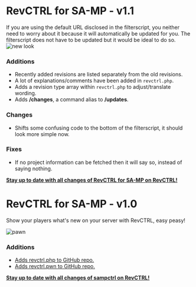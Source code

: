 **RevCTRL for SA-MP -** v1.1
==

If you are using the default URL disclosed in the filterscript, you neither need to worry about it because it will automatically be updated for you. The filterscript does not have to be updated but it would be ideal to do so. ![new look](https://i.imgur.com/d0Wbtq6.png "new look")

### Additions
* Recently added revisions are listed separately from the old revisions.
* A lot of explanations/comments have been added in `revctrl.php`.
* Adds a revision type array within `revctrl.php` to adjust/translate wording.
* Adds **/changes**, a command alias to **/updates**.

### Changes
* Shifts some confusing code to the bottom of the filterscript, it should look more simple now.

### Fixes
* If no project information can be fetched then it will say so, instead of saying nothing.

**[Stay up to date with all changes of RevCTRL for SA-MP on RevCTRL!](https://revctrl.com/IrresistibleDev/sampctrl)**

**RevCTRL for SA-MP -** v1.0
==

Show your players what's new on your server with RevCTRL, easy peasy!

![pawn](https://i.imgur.com/eOWgtZP.png "pawn")

### Additions
* [Adds revctrl.php to GitHub repo.](https://github.com/zeelorenc/sampctrl/blob/master/revctrl.php)
* [Adds revctrl.pwn to GitHub repo.](https://github.com/zeelorenc/sampctrl/blob/master/revctrl.pwn)

**[Stay up to date with all changes of sampctrl on RevCTRL!](https://revctrl.com/IrresistibleDev/sampctrl)**
